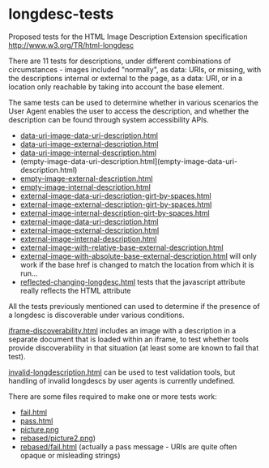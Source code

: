 longdesc-tests
==============

Proposed tests for the HTML Image Description Extension specification http://www.w3.org/TR/html-longdesc

There are 11 tests for descriptions, under different combinations of circumstances - images included "normally", as data: URIs, or missing, with the descriptions internal or external to the page, as a data: URI, or in a location only reachable by taking into account the base element.

The same tests can be used to determine whether in various scenarios the User Agent enables the user to access the description, and whether the description can be found through system accessibility APIs.

* [data-uri-image-data-uri-description.html](data-uri-image-data-uri-description.html)
* [data-uri-image-external-description.html](data-uri-image-external-description.html)
* [data-uri-image-internal-description.html](data-uri-image-internal-description.html)
* (empty-image-data-uri-description.html](empty-image-data-uri-description.html)
* [empty-image-external-description.html](empty-image-external-description.html)
* [empty-image-internal-description.html](empty-image-internal-description.html)
* [external-image-data-uri-description-girt-by-spaces.html](external-image-data-uri-description-girt-by-spaces.html)
* [external-image-external-description-girt-by-spaces.html](external-image-external-description-girt-by-spaces.html)
* [external-image-internal-description-girt-by-spaces.html](external-image-internal-description-girt-by-spaces.html)
* [external-image-data-uri-description.html](external-image-data-uri-description.html)
* [external-image-external-description.html](external-image-external-description.html)
* [external-image-internal-description.html](external-image-internal-description.html)
* [external-image-with-relative-base-external-description.html](external-image-with-relative-base-external-description.html)
* [external-image-with-absolute-base-external-description.html](external-image-with-absolute-base-external-description.html) will only work if the base href is changed to match the location from which it is run…
* [reflected-changing-longdesc.html](reflected-changing-longdesc.html) tests that the javascript attribute really reflects the HTML attribute

All the tests previously mentioned can used to determine if the presence of a longdesc is discoverable under various conditions.

[iframe-discoverability.html](iframe-discoverability.html) includes an image with a description in a separate document that is loaded within an iframe, to test whether tools provide discoverability in that situation (at least some are known to fail that test).

[invalid-longdescription.html](invalid-longdescription.html) can be used to test validation tools, but handling of invalid longdescs by user agents is currently undefined.

There are some files required to make one or more tests work:

* [fail.html](fail.html)
* [pass.html](pass.html)
* [picture.png](picture.png)
* [rebased/picture2.png](rebased/picture2.png))
* [rebased/fail.html](rebased/fail.html) (actually a pass message - URIs are quite often opaque or misleading strings)



